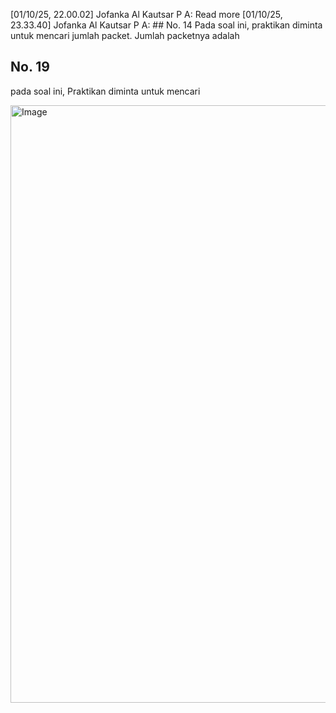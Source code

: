[01/10/25, 22.00.02] Jofanka Al Kautsar P A: ‎Read more
[01/10/25, 23.33.40] Jofanka Al Kautsar P A: ## No. 14
Pada soal ini, praktikan diminta untuk mencari jumlah packet. Jumlah packetnya adalah 

## No. 19 
pada soal ini, Praktikan diminta untuk mencari 

<img width="1470" height="956" alt="Image" src="https://github.com/user-attachments/assets/d9467898-a911-479a-b9d3-961628cce7ad" />
